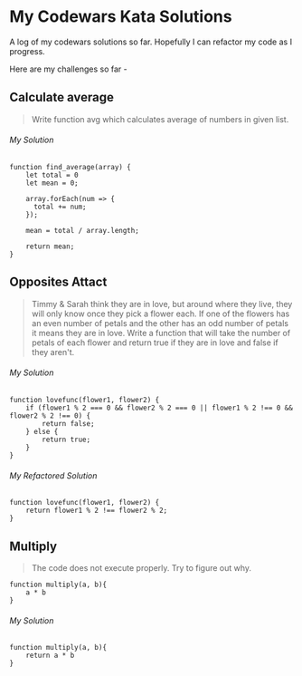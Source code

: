 # My Codewars Kata Solutions

A log of my codewars solutions so far. Hopefully I can refactor my code as I progress. 

Here are my challenges so far - 

## Calculate average

> Write function avg which calculates average of numbers in given list.

###### My Solution

```
function find_average(array) {
    let total = 0
    let mean = 0;
  
    array.forEach(num => {
      total += num;
    });
  
    mean = total / array.length;
    
    return mean;
}
```

## Opposites Attact

> Timmy & Sarah think they are in love, but around where they live, they will only know once they pick a flower each. If one of the flowers has an even number of petals and the other has an odd number of petals it means they are in love. Write a function that will take the number of petals of each flower and return true if they are in love and false if they aren't.

###### My Solution

```
function lovefunc(flower1, flower2) {
    if (flower1 % 2 === 0 && flower2 % 2 === 0 || flower1 % 2 !== 0 && flower2 % 2 !== 0) {
        return false;
    } else {
        return true;
    }
}
```

###### My Refactored Solution

```
function lovefunc(flower1, flower2) {
    return flower1 % 2 !== flower2 % 2;
}
```

## Multiply

> The code does not execute properly. Try to figure out why.

```
function multiply(a, b){
    a * b
}
```

###### My Solution

```
function multiply(a, b){
    return a * b
}
```

